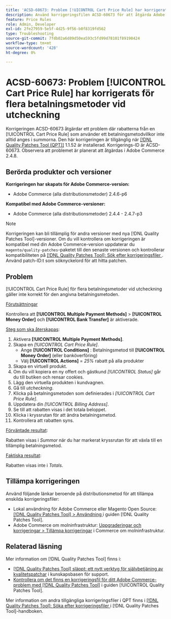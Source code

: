 ```yaml
---
title: 'ACSD-60673: Problem [!UICONTROL Cart Price Rule] har korrigerats för flera betalningsmetoder vid utcheckning'
description: Använd korrigeringsfilen ACSD-60673 för att åtgärda Adobe Commerce-problemet där rabatterna från en [!UICONTROL Cart Price Rule] som använder ett betalningsmetodvillkor inte alltid anges i summorna.
feature: Price Rules
role: Admin, Developer
exl-id: 2fe27959-5e5f-4d25-9f56-b0f8319fd562
type: Troubleshooting
source-git-commit: 7fdb02a6d89d50ea593c5fd99d78101f89198424
workflow-type: tm+mt
source-wordcount: '428'
ht-degree: 0%

---
```


# ACSD-60673: Problem [!UICONTROL Cart Price Rule] har korrigerats för flera betalningsmetoder vid utcheckning

Korrigeringen ACSD-60673 åtgärdar ett problem där rabatterna från en [!UICONTROL Cart Price Rule] som använder ett betalningsmetodvillkor inte alltid anges i summorna. Den här korrigeringen är tillgänglig när [[!DNL Quality Patches Tool (QPT)]](https://experienceleague.adobe.com/en/docs/commerce-operations/tools/quality-patches-tool/quality-patches-tool-to-self-serve-quality-patches) 1.1.52 är installerad. Korrigerings-ID är ACSD-60673. Observera att problemet är planerat att åtgärdas i Adobe Commerce 2.4.8.

## Berörda produkter och versioner

**Korrigeringen har skapats för Adobe Commerce-version:**

* Adobe Commerce (alla distributionsmetoder) 2.4.6-p6

**Kompatibel med Adobe Commerce-versioner:**

* Adobe Commerce (alla distributionsmetoder) 2.4.4 - 2.4.7-p3

>[!NOTE]
>
>Korrigeringen kan bli tillämplig för andra versioner med nya [!DNL Quality Patches Tool]-versioner. Om du vill kontrollera om korrigeringen är kompatibel med din Adobe Commerce-version uppdaterar du `magento/quality-patches`-paketet till den senaste versionen och kontrollerar kompatibiliteten på [[!DNL Quality Patches Tool]: Sök efter korrigeringsfiler ](https://experienceleague.adobe.com/tools/commerce-quality-patches/index.html). Använd patch-ID:t som söknyckelord för att hitta patchen.

## Problem

[!UICONTROL Cart Price Rule] för flera betalningsmetoder vid utcheckning gäller inte korrekt för den angivna betalningsmetoden.

<u>Förutsättningar</u>

Kontrollera att **[!UICONTROL Multiple Payment Methods]** > **[!UICONTROL Money Order]** och **[!UICONTROL Bank Transfer]** är aktiverade.

<u>Steg som ska återskapas</u>:

1. Aktivera **[!UICONTROL Multiple Payment Methods]**.
1. Skapa en *[!UICONTROL Cart Price Rule]*.
   * Ange **[!UICONTROL Conditions]** : Betalningsmetod till **[!UICONTROL Money Order]** (eller banköverföring)
   * Välj **[!UICONTROL Actions]** = *25%* rabatt på alla produkter
1. Skapa en virtuell produkt.
1. Om du vill kopiera en ny offert och gästkund *[!UICONTROL Status]* går du till butiken och rensar cookies.
1. Lägg den virtuella produkten i kundvagnen.
1. Gå till *utcheckning*.
1. Klicka på betalningsmetoden som definierades i *[!UICONTROL Cart Price Rule]*.
1. Uppdatera din *[!UICONTROL Billing Address]*.
1. Se till att rabatten visas i det totala beloppet.
1. Klicka i kryssrutan för att ändra betalningsmetod.
1. Kontrollera att rabatten syns.

<u>Förväntade resultat</u>:

Rabatten visas i *Summor* när du har markerat kryssrutan för att växla till en tillämplig betalningsmetod.

<u>Faktiska resultat</u>:

Rabatten visas inte i *Totals*.

## Tillämpa korrigeringen

Använd följande länkar beroende på distributionsmetod för att tillämpa enskilda korrigeringsfiler:

* Lokal användning för Adobe Commerce eller Magento Open Source: [[!DNL Quality Patches Tool] > Användning ](/help/tools/quality-patches-tool/usage.md) i guiden [!DNL Quality Patches Tool].
* Adobe Commerce om molninfrastruktur: [Uppgraderingar och korrigeringar > Tillämpa korrigeringar](https://experienceleague.adobe.com/docs/commerce-cloud-service/user-guide/develop/upgrade/apply-patches.html) i Commerce om molninfrastruktur.

## Relaterad läsning

Mer information om [!DNL Quality Patches Tool] finns i:

* [[!DNL Quality Patches Tool] släppt: ett nytt verktyg för självbetjäning av kvalitetspatchar](https://experienceleague.adobe.com/en/docs/commerce-operations/tools/quality-patches-tool/quality-patches-tool-to-self-serve-quality-patches) i kunskapsbasen för support.
* [Kontrollera om det finns en korrigeringsfil för ditt Adobe Commerce-problem med  [!DNL Quality Patches Tool]](/help/tools/quality-patches-tool/patches-available-in-qpt/check-patch-for-magento-issue-with-magento-quality-patches.md) i guiden [!UICONTROL Quality Patches Tool].

Mer information om andra tillgängliga korrigeringsfiler i QPT finns i [[!DNL Quality Patches Tool]: Söka efter korrigeringsfiler ](https://experienceleague.adobe.com/tools/commerce-quality-patches/index.html) i [!DNL Quality Patches Tool]-handboken.
